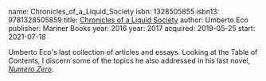 name: Chronicles_of_a_Liquid_Society
isbn: 1328505855
isbn13: 9781328505859
title: [Chronicles of a Liquid Society](https://www.amazon.com/dp/1328505855)
author: Umberto Eco
publisher: Mariner Books
year: 2016
year: 2017
acquired: 2019-05-25
start: 2021-07-18

Umberto Eco's last collection of articles and essays.  Looking at the Table of
Contents, I discern some of the topics he also addressed in his last novel,
[_Numero Zero_](Books.html#Numero_Zero).
